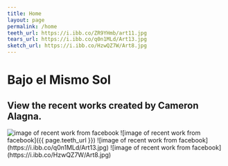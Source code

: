 ```yaml
---
title: Home
layout: page
permalink: /home
teeth_url: https://i.ibb.co/ZR9YHmb/art11.jpg
tears_url: https://i.ibb.co/q0n1MLd/Art13.jpg
sketch_url: https://i.ibb.co/HzwQZ7W/Art8.jpg
---
```

# Bajo el Mismo Sol 
## View the recent works created by **Cameron Alagna**. 

<img src="{{ page.teeth_url }}" alt="image of recent work from facebook">
![image of recent work from facebook]({{ page.teeth_url }})
![image of recent work from facebook](https://i.ibb.co/q0n1MLd/Art13.jpg)
![image of recent work from facebook](https://i.ibb.co/HzwQZ7W/Art8.jpg)